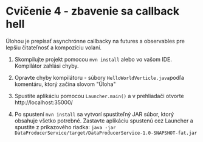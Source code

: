 # Cvičenie 4 - zbavenie sa callback hell

Úlohou je prepísať asynchrónne callbacky na futures a observables pre lepšiu čitateľnosť a kompozíciu volaní.

1. Skompilujte projekt pomocou `mvn install` alebo vo vašom IDE. Kompilátor zahlási chyby.

2. Opravte chyby kompilátoru - súbory `HelloWorldVerticle.java`podľa komentáru, ktorý začína slovom "Úloha"

3. Spustite aplikáciu pomocou `Launcher.main()` a v prehliadači otvorte http://localhost:35000/

4. Po spustení `mvn install` sa vytvorí spustiteľný JAR súbor, ktorý obsahuje všetko potrebné. Zastavte aplikáciu spustenú cez Launcher a spustite z príkazového riadka: `java -jar DataProducerService/target/DataProducerService-1.0-SNAPSHOT-fat.jar`